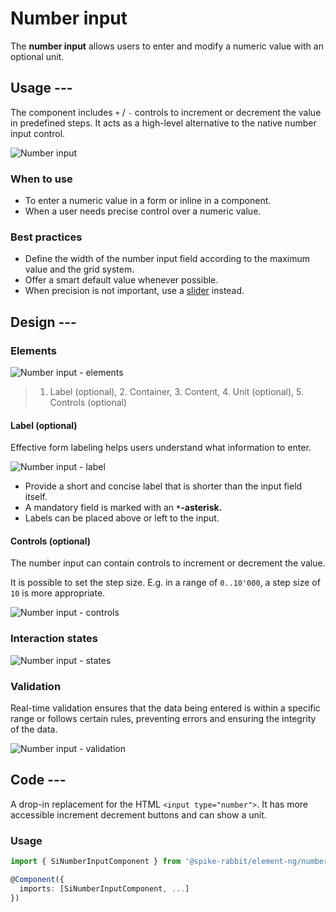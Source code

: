 # Number input

The **number input** allows users to enter and modify a numeric value with an
optional unit.

## Usage ---

The component includes `+` / `-` controls to increment or decrement the value in predefined steps.
It acts as a high-level alternative to the native number input control.

![Number input](images/number-input.png)

### When to use

- To enter a numeric value in a form or inline in a component.
- When a user needs precise control over a numeric value.

### Best practices

- Define the width of the number input field according to the maximum value
  and the grid system.
- Offer a smart default value whenever possible.
- When precision is not important, use a [slider](../forms-inputs/slider.md) instead.

## Design ---

### Elements

![Number input - elements](images/number-input-elements.png)

> 1. Label (optional), 2. Container, 3. Content, 4. Unit (optional), 5. Controls
> (optional)

#### Label (optional)

Effective form labeling helps users understand what information to enter.

![Number input - label](images/number-input-label.png)

- Provide a short and concise label that is shorter than the input field itself.
- A mandatory field is marked with an **`*`-asterisk.**
- Labels can be placed above or left to the input.

#### Controls (optional)

The number input can contain controls to increment or decrement the value.

It is possible to set the step size. E.g. in a range of `0..10'000`, a step size
of `10` is more appropriate.

![Number input - controls](images/number-input-controls.png)

### Interaction states

![Number input - states](images/number-input-states.png)

### Validation

Real-time validation ensures that the data being entered is within a specific
range or follows certain rules, preventing errors and ensuring the integrity of
the data.

![Number input - validation](images/number-input-validation.png)

## Code ---

A drop-in replacement for the HTML `<input type="number">`. It has more
accessible increment decrement buttons and can show a unit.

### Usage

```ts
import { SiNumberInputComponent } from '@spike-rabbit/element-ng/number-input';

@Component({
  imports: [SiNumberInputComponent, ...]
})
```

<si-docs-component example="si-number-input/si-number-input"></si-docs-component>

<si-docs-api component="SiNumberInputComponent"></si-docs-api>

<si-docs-types></si-docs-types>

